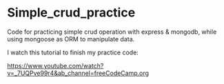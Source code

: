 # Simple_crud_practice
Code for practicing simple crud operation with express &amp; mongodb, while using mongoose as ORM to manipulate data.

I watch this tutorial to finish my practice code:

https://www.youtube.com/watch?v=_7UQPve99r4&ab_channel=freeCodeCamp.org
